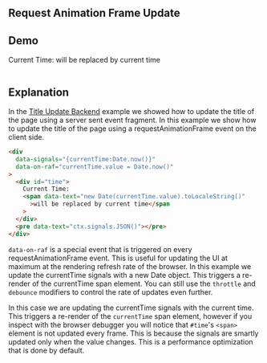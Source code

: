 ## Request Animation Frame Update

## Demo

<div data-signals="{currentTime:Date.now()}" data-on-raf="currentTime.value = Date.now()">
  <div id="time">Current Time: <span data-text="new Date(currentTime.value).toLocaleString()">will be replaced by current time</span></div>
  <pre data-text="ctx.signals.JSON()"></pre>
</div>

## Explanation

In the [Title Update Backend](/examples/title_update_backend) example we showed how to update the title of the page using a server sent event fragment. In this example we show how to update the title of the page using a requestAnimationFrame event on the client side.

```html
<div
  data-signals="{currentTime:Date.now()}"
  data-on-raf="currentTime.value = Date.now()"
>
  <div id="time">
    Current Time:
    <span data-text="new Date(currentTime.value).toLocaleString()"
      >will be replaced by current time</span
    >
  </div>
  <pre data-text="ctx.signals.JSON()"></pre>
</div>
```

`data-on-raf` is a special event that is triggered on every requestAnimationFrame event. This is useful for updating the UI at maximum at the rendering refresh rate of the browser. In this example we update the currentTime signals with a new Date object. This triggers a re-render of the currentTime span element. You can still use the `throttle` and `debounce` modifiers to control the rate of updates even further.

In this case we are updating the currentTime signals with the current time. This triggers a re-render of the `currentTime` span element, however if you inspect with the browser debugger you will notice that `#time`'s `<span>` element is not updated every frame. This is because the signals are smartly updated only when the value changes. This is a performance optimization that is done by default.

